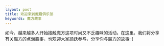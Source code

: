```yaml
---
layout: post
title: 欢迎来到魔趣俱乐部
keywords: 魔方故事
---
```


<p class="message">
如今，越来越多人开始接触魔方这项时尚又不乏趣味的活动。在这里，我们将分享有关魔方的点滴趣事，也欢迎大家踊跃参与，分享你与魔方的故事: )
</p>